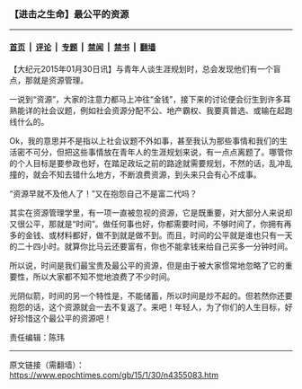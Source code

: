 ### 【进击之生命】最公平的资源

---

#### [首页](../../../..?n4355083) &nbsp;|&nbsp; [评论](../../../../../epoch-comment?n4355083) &nbsp;|&nbsp; [专题](../../../../../epoch-special?n4355083) &nbsp;|&nbsp; [禁闻](../../../../../epoch-news?n4355083) &nbsp;|&nbsp; [禁书](../../../../../books?n4355083) &nbsp;|&nbsp; [翻墙](https://github.com/gfw-breaker/nogfw/blob/master/README.md?n4355083)


<div class="post_content" id="artbody" itemprop="articleBody">
 <!-- article content begin -->
 <p>
  【大纪元2015年01月30日讯】与青年人谈生涯规划时，总会发现他们有一个盲点，那就是资源管理。
 </p>
 <p>
  一说到“资源”，大家的注意力都马上冲往“金钱”，接下来的讨论便会衍生到许多耳熟能详的社会议题，例如社会资源分配不公、地产霸权、我要真普选、或输在起跑线什么的。
 </p>
 <p>
  Ok，我的意思并不是指以上社会议题不外如事，甚至我认为那些事情和我们的生活密不可分，但把这些事情放在青年人的生涯规划来说，有一点点离题了。哪管你的个人目标是要参政也好，在踏足政坛之前的路途就需要规划，不然的话，乱冲乱撞的，就会不知去错什么地方，不断浪费资源，到头来只会有心不成事。
 </p>
 <p>
  “资源早就不及他人了！”又在抱怨自己不是富二代吗？
 </p>
 <p>
  其实在资源管理学里，有一项一直被忽视的资源，它是既重要，对大部分人来说却又很公平，那就是“时间”。做任何事也好，你都需要时间，不够时间了，你拥有再多的金钱、或材料都好，做不到就是做不到。而且，时间的公平就是谁也只有一天的二十四小时。就算你比马云还要富有，你也不能拿钱来给自己买多一分钟时间。
 </p>
 <p>
  所以说，时间是我们最宝贵及最公平的资源，但是由于被大家惯常地忽略了它的重要性，所以大家都不知不觉地浪费了不少时间。
 </p>
 <p>
  光阴似箭，时间的另一个特性是，不能储蓄，所以时间是炒不起的。但若然你还要抱怨的话，这个资源就会一去不复返了。来吧！年轻人，为了你们的人生目标，好好珍惜这个最公平的资源吧！
 </p>
 <p>
  责任编辑：陈玮
 </p>
 <!-- article content end -->
 <div id="below_article_ad">
 </div>
</div>


---

原文链接（需翻墙）：https://www.epochtimes.com/gb/15/1/30/n4355083.htm